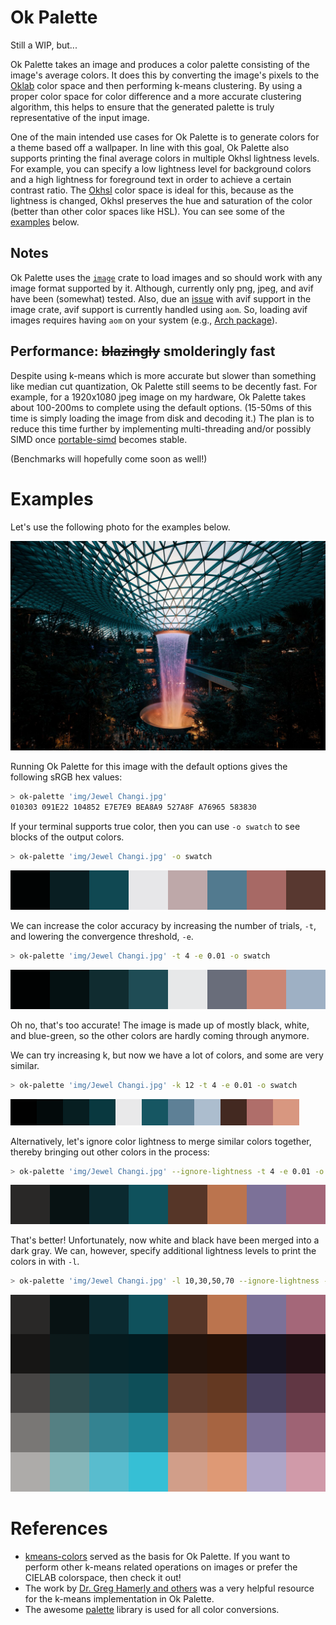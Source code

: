 # Ok Palette

Still a WIP, but...

Ok Palette takes an image and produces a color palette consisting of the image's average colors.
It does this by converting the image's pixels to the [Oklab](https://bottosson.github.io/posts/oklab/) color space
and then performing k-means clustering.
By using a proper color space for color difference and a more accurate clustering algorithm,
this helps to ensure that the generated palette is truly representative of the input image.

One of the main intended use cases for Ok Palette is to generate colors for a theme based off a wallpaper.
In line with this goal, Ok Palette also supports printing the final average colors in multiple Okhsl lightness levels.
For example, you can specify a low lightness level for background colors
and a high lightness for foreground text in order to achieve a certain contrast ratio.
The [Okhsl](https://bottosson.github.io/posts/colorpicker/) color space is ideal for this,
because as the lightness is changed, Okhsl preserves the hue and saturation of the color
(better than other color spaces like HSL). You can see some of the [examples]() below.

## Notes

Ok Palette uses the [`image`](https://github.com/image-rs/image) crate to load images
and so should work with any image format supported by it.
Although, currently only png, jpeg, and avif have been (somewhat) tested.
Also, due an [issue](https://github.com/image-rs/image/issues/1647) with avif support in the image crate,
avif support is currently handled using `aom`.
So, loading avif images requires having `aom` on your system
(e.g., [Arch package](https://archlinux.org/packages/extra/x86_64/aom/)).

## Performance: ~~blazingly~~ smolderingly fast

Despite using k-means which is more accurate but slower than something like median cut quantization,
Ok Palette still seems to be decently fast. For example, for a 1920x1080 jpeg image on my hardware,
Ok Palette takes about 100-200ms to complete using the default options.
(15-50ms of this time is simply loading the image from disk and decoding it.)
The plan is to reduce this time further by implementing multi-threading
and/or possibly SIMD once [portable-simd](https://github.com/rust-lang/rust/issues/86656) becomes stable.

(Benchmarks will hopefully come soon as well!)

# Examples

Let's use the following photo for the examples below.

![Jewel Changi Aiport Waterfall](doc/Jewel%20Changi.jpg)

Running Ok Palette for this image with the default options gives the following sRGB hex values:

```bash
> ok-palette 'img/Jewel Changi.jpg'
010303 091E22 104852 E7E7E9 BEA8A9 527A8F A76965 583830
```

If your terminal supports true color,
then you can use `-o swatch` to see blocks of the output colors.

```bash
> ok-palette 'img/Jewel Changi.jpg' -o swatch
```

<svg width="auto" height="3em" viewBox="0 0 8 1">
  <rect id="swatch" width="1" height="1"/>
  <use href="#swatch" x="0" fill="rgb(1,3,3)"/>
  <use href="#swatch" x="1" fill="rgb(9,30,34)"/>
  <use href="#swatch" x="2" fill="rgb(16,72,82)"/>
  <use href="#swatch" x="3" fill="rgb(231,231,233)"/>
  <use href="#swatch" x="4" fill="rgb(190,168,169)"/>
  <use href="#swatch" x="5" fill="rgb(82,122,143)"/>
  <use href="#swatch" x="6" fill="rgb(167,105,101)"/>
  <use href="#swatch" x="7" fill="rgb(88,56,48)"/>
</svg>

We can increase the color accuracy by increasing the number of trials, `-t`, and lowering the convergence threshold, `-e`.

```bash
> ok-palette 'img/Jewel Changi.jpg' -t 4 -e 0.01 -o swatch
```

<svg width="auto" height="3em" viewBox="0 0 8 1">
  <rect id="swatch" width="1" height="1"/>
  <use href="#swatch" x="0" fill="rgb(1,2,2)"/>
  <use href="#swatch" x="1" fill="rgb(5,17,18)"/>
  <use href="#swatch" x="2" fill="rgb(16,44,48)"/>
  <use href="#swatch" x="3" fill="rgb(31,76,85)"/>
  <use href="#swatch" x="4" fill="rgb(231,232,233)"/>
  <use href="#swatch" x="5" fill="rgb(105,109,122)"/>
  <use href="#swatch" x="6" fill="rgb(202,134,116)"/>
  <use href="#swatch" x="7" fill="rgb(158,176,196)"/>
</svg>

Oh no, that's too accurate!
The image is made up of mostly black, white, and blue-green,
so the other colors are hardly coming through anymore.

We can try increasing k, but now we have a lot of colors, and some are very similar.

```bash
> ok-palette 'img/Jewel Changi.jpg' -k 12 -t 4 -e 0.01 -o swatch
```

<svg width="auto" height="3em" viewBox="0 0 12 1">
  <rect id="swatch" width="1" height="1"/>
  <use href="#swatch" x="0" fill="rgb(1,1,1)"/>
  <use href="#swatch" x="1" fill="rgb(3,10,11)"/>
  <use href="#swatch" x="2" fill="rgb(7,30,33)"/>
  <use href="#swatch" x="3" fill="rgb(9,56,63)"/>
  <use href="#swatch" x="4" fill="rgb(233,233,234)"/>
  <use href="#swatch" x="5" fill="rgb(22,86,98)"/>
  <use href="#swatch" x="6" fill="rgb(94,128,150)"/>
  <use href="#swatch" x="7" fill="rgb(172,189,206)"/>
  <use href="#swatch" x="8" fill="rgb(67,41,33)"/>
  <use href="#swatch" x="9" fill="rgb(175,110,106)"/>
  <use href="#swatch" x="10" fill="rgb(117,78,80)"/>
  <use href="#swatch" x="10" fill="rgb(216,151,128)"/>
</svg>

Alternatively, let's ignore color lightness to merge similar colors together, thereby bringing out other colors in the process:

```bash
> ok-palette 'img/Jewel Changi.jpg' --ignore-lightness -t 4 -e 0.01 -o swatch
```

<svg width="auto" height="3em" viewBox="0 0 8 1">
  <rect id="swatch" width="1" height="1"/>
  <use href="#swatch" x="0" fill="rgb(41,40,39)"/>
  <use href="#swatch" x="1" fill="rgb(8,18,19)"/>
  <use href="#swatch" x="2" fill="rgb(11,42,48)"/>
  <use href="#swatch" x="3" fill="rgb(15,81,92)"/>
  <use href="#swatch" x="4" fill="rgb(86,54,40)"/>
  <use href="#swatch" x="5" fill="rgb(187,116,78)"/>
  <use href="#swatch" x="6" fill="rgb(124,113,152)"/>
  <use href="#swatch" x="7" fill="rgb(164,103,121)"/>
</svg>


That's better! Unfortunately, now white and black have been merged into a dark gray. We can, however, specify additional lightness levels to print the colors in with `-l`.

```bash
> ok-palette 'img/Jewel Changi.jpg' -l 10,30,50,70 --ignore-lightness -t 4 -e 0.01 -o swatch
```

<svg width="auto" height="15em" viewBox="0 0 8 5">
  <rect id="swatch" width="1" height="1"/>
  <use href="#swatch" x="0" fill="rgb(41,40,39)"/>
  <use href="#swatch" x="1" fill="rgb(8,18,19)"/>
  <use href="#swatch" x="2" fill="rgb(11,42,48)"/>
  <use href="#swatch" x="3" fill="rgb(15,81,92)"/>
  <use href="#swatch" x="4" fill="rgb(86,54,40)"/>
  <use href="#swatch" x="5" fill="rgb(187,116,78)"/>
  <use href="#swatch" x="6" fill="rgb(124,113,152)"/>
  <use href="#swatch" x="7" fill="rgb(164,103,121)"/>
  <use href="#swatch" x="0" y="1" fill="rgb(23,22,21)"/>
  <use href="#swatch" x="1" y="1" fill="rgb(12,25,26)"/>
  <use href="#swatch" x="2" y="1" fill="rgb(5,26,30)"/>
  <use href="#swatch" x="3" y="1" fill="rgb(2,26,31)"/>
  <use href="#swatch" x="4" y="1" fill="rgb(33,18,11)"/>
  <use href="#swatch" x="5" y="1" fill="rgb(36,17,7)"/>
  <use href="#swatch" x="6" y="1" fill="rgb(23,20,33)"/>
  <use href="#swatch" x="7" y="1" fill="rgb(34,16,21)"/>
  <use href="#swatch" x="0" y="2" fill="rgb(71,69,68)"/>
  <use href="#swatch" x="1" y="2" fill="rgb(47,76,78)"/>
  <use href="#swatch" x="2" y="2" fill="rgb(27,78,87)"/>
  <use href="#swatch" x="3" y="2" fill="rgb(14,79,89)"/>
  <use href="#swatch" x="4" y="2" fill="rgb(95,60,45)"/>
  <use href="#swatch" x="5" y="2" fill="rgb(100,57,34)"/>
  <use href="#swatch" x="6" y="2" fill="rgb(72,64,93)"/>
  <use href="#swatch" x="7" y="2" fill="rgb(97,55,68)"/>
  <use href="#swatch" x="0" y="3" fill="rgb(121,119,117)"/>
  <use href="#swatch" x="1" y="3" fill="rgb(85,128,131)"/>
  <use href="#swatch" x="2" y="3" fill="rgb(52,131,145)"/>
  <use href="#swatch" x="3" y="3" fill="rgb(31,133,150)"/>
  <use href="#swatch" x="4" y="3" fill="rgb(156,105,83)"/>
  <use href="#swatch" x="5" y="3" fill="rgb(166,100,65)"/>
  <use href="#swatch" x="6" y="3" fill="rgb(123,112,151)"/>
  <use href="#swatch" x="7" y="3" fill="rgb(158,99,116)"/>
  <use href="#swatch" x="0" y="4" fill="rgb(173,171,169)"/>
  <use href="#swatch" x="1" y="4" fill="rgb(133,182,185)"/>
  <use href="#swatch" x="2" y="4" fill="rgb(89,188,206)"/>
  <use href="#swatch" x="3" y="4" fill="rgb(54,191,213)"/>
  <use href="#swatch" x="4" y="4" fill="rgb(209,158,137)"/>
  <use href="#swatch" x="5" y="4" fill="rgb(222,153,117)"/>
  <use href="#swatch" x="6" y="4" fill="rgb(174,165,199)"/>
  <use href="#swatch" x="7" y="4" fill="rgb(208,154,169)"/>
</svg>

# References

- [kmeans-colors](https://github.com/okaneco/kmeans-colors/) served as the basis for Ok Palette.
  If you want to perform other k-means related operations on images or prefer the CIELAB colorspace, then check it out!
- The work by [Dr. Greg Hamerly and others](https://cs.baylor.edu/~hamerly/software/kmeans)
  was a very helpful resource for the k-means implementation in Ok Palette.
- The awesome [palette](https://github.com/Ogeon/palette) library is used for all color conversions.
